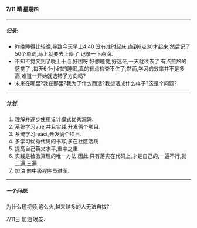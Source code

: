 #### 7/11 晴 星期四

------

##### 记录:

+ 昨晚睡得比较晚,导致今天早上4.40 没有准时起床,直到6点30才起来,然后记了50个单词,马上就要去上班了 记录一下点滴.
+ 不知不觉又到了晚上十点,好困呀!好想睡觉,好迷茫,一天就过去了 有点煎熬的感觉了 ,每天6个小时的睡眠,真的有点检查不住了,然而,学习的效率并不是多高,难道一开始就选错了方向吗?
+ 未来在哪里?我在那里?我为了什么而活?我想活成什么样子?这是个问题?

------

##### 计划:

1. 理解并逐步使用设计模式优秀源码.
2. 系统学习vue,并且实践,开发俩个项目.
3. 系统学习react,开发俩个项目.
4. 多学习优秀代码的书写,多在社区活跃
5. 提高自己英文水平,重中之重.
6. 实践是检验真理的唯一方法.因此,只有落实在代码上,才是自己的,一遍不行,就二遍,三遍...
7. 加油 向中级程序员进军.

------

##### 一个问题:

为什么短视频,这么火,越来越多的人无法自拔?

7/11日   加油  晚安.